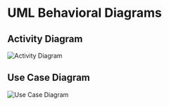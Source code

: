 # UML Behavioral Diagrams
## Activity Diagram
![Activity Diagram](https://github.com/stepin105296/N-Point_Fast_Fourier_Transform_Calculator/blob/master/MiniProject_C/2_Architecture/Behavior%20Diagrams/Activity%20Diagram.png)
## Use Case Diagram
![Use Case Diagram](https://github.com/stepin105296/N-Point_Fast_Fourier_Transform_Calculator/blob/master/MiniProject_C/2_Architecture/Behavior%20Diagrams/Use%20Case%20Diagram.png)
